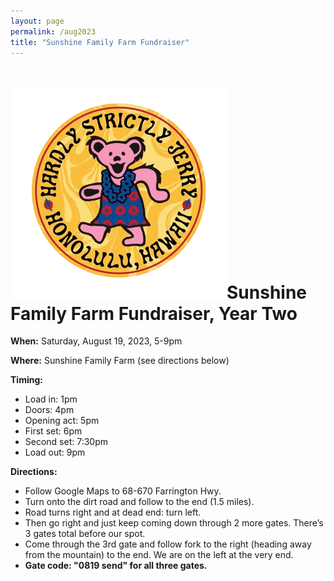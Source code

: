 ```yaml
---
layout: page
permalink: /aug2023
title: "Sunshine Family Farm Fundraiser"
---
```


<h1><img class="ui avatar image" src="/images/hsj-circle-logo.png">Sunshine Family Farm Fundraiser, Year Two</h1>

**When:** Saturday, August 19, 2023, 5-9pm

**Where:** Sunshine Family Farm (see directions below)

**Timing:**
  * Load in: 1pm 
  * Doors: 4pm
  * Opening act: 5pm
  * First set: 6pm 
  * Second set: 7:30pm
  * Load out: 9pm

**Directions:**
* Follow Google Maps to 68-670 Farrington Hwy.
* Turn onto the dirt road and follow to the end (1.5 miles). 
* Road turns right and at dead end: turn left. 
* Then go right and just keep coming down through 2 more gates. There’s 3 gates total before our spot. 
* Come through the 3rd gate and follow fork to the right (heading away from the mountain) to the end. We are on the left at the very end.
* **Gate code: "0819 send" for all three gates.**

